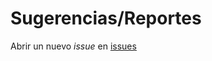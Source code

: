 # Sugerencias/Reportes
Abrir un nuevo _issue_ en [issues](https://github.com/EduenSarceno/Yumi/issues)
